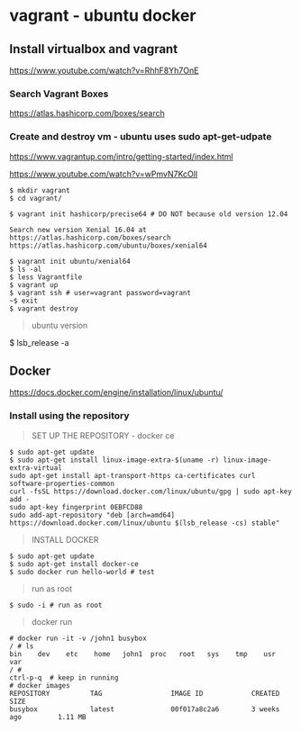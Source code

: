 # vagrant - ubuntu docker

## Install virtualbox and vagrant

https://www.youtube.com/watch?v=RhhF8Yh7OnE

### Search Vagrant Boxes

https://atlas.hashicorp.com/boxes/search

### Create and destroy vm - ubuntu uses sudo apt-get-udpate

https://www.vagrantup.com/intro/getting-started/index.html

https://www.youtube.com/watch?v=wPmvN7KcOlI

```
$ mkdir vagrant
$ cd vagrant/

$ vagrant init hashicorp/precise64 # DO NOT because old version 12.04

Search new version Xenial 16.04 at https://atlas.hashicorp.com/boxes/search 
https://atlas.hashicorp.com/ubuntu/boxes/xenial64

$ vagrant init ubuntu/xenial64
$ ls -al
$ less Vagrantfile
$ vagrant up
$ vagrant ssh # user=vagrant password=vagrant
~$ exit
$ vagrant destroy
```

> ubuntu version

$ lsb_release -a

## Docker

https://docs.docker.com/engine/installation/linux/ubuntu/

### Install using the repository

> SET UP THE REPOSITORY - docker ce

```
$ sudo apt-get update
$ sudo apt-get install linux-image-extra-$(uname -r) linux-image-extra-virtual
sudo apt-get install apt-transport-https ca-certificates curl software-properties-common
curl -fsSL https://download.docker.com/linux/ubuntu/gpg | sudo apt-key add -
sudo apt-key fingerprint 0EBFCD88
sudo add-apt-repository "deb [arch=amd64] https://download.docker.com/linux/ubuntu $(lsb_release -cs) stable"
```

> INSTALL DOCKER

```
$ sudo apt-get update
$ sudo apt-get install docker-ce
$ sudo docker run hello-world # test
```

> run as root

```
$ sudo -i # run as root
```

> docker run

```
# docker run -it -v /john1 busybox
/ # ls
bin    dev    etc    home   john1  proc   root   sys    tmp    usr    var
/ # 
ctrl-p-q  # keep in running
# docker images
REPOSITORY          TAG                 IMAGE ID            CREATED             SIZE
busybox             latest              00f017a8c2a6        3 weeks ago         1.11 MB
```
